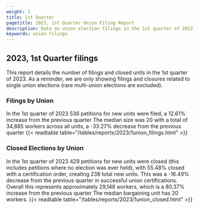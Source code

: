 ```yaml
---
weight: 1
title: 1st Quarter
pagetitle: 2023, 1st Quarter Union Filing Report
description: Data on union election filings in the 1st quarter of 2023
keywords: union filings
---
```


## 2023, 1st Quarter filings

This report details the number of filings and closed units in the 1st quarter of 2023. As a reminder, we are only showing filings and closures related to single union elections (rare multi-union elections are excluded).

### Filings by Union
In the 1st quarter of 2023 536 petitions for new units were filed, a 12.61% increase from the previous quarter The median size was 20 with a total of 34,885 workers across all units, a -33.27% decrease from the previous quarter
{{< readtable table="/tables/reports/2023/1union_filings.html" >}}

### Closed Elections by Union
In the 1st quarter of 2023 429 petitions for new units were closed (this includes petitions where no election was ever held), with 55.48% closed with a certification order, creating 238 total new units. This was a -16.49% decrease from the previous quarter in successful union certifications. Overall this represents approximately 29,148 workers, which is a 80.37% increase from the previous quarter The median bargaining unit has 20 workers.
{{< readtable table="/tables/reports/2023/1union_closed.html" >}}
